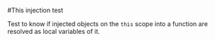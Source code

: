 #This injection test

Test to know if injected objects on the `this` scope into a function are resolved as local variables of it.
